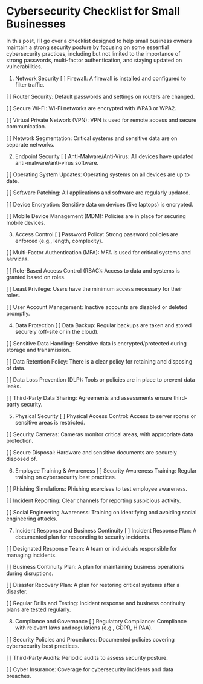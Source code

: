 # Cybersecurity Checklist for Small Businesses

In this post, I’ll go over a checklist designed to help small business owners maintain a strong security posture by focusing on
some essential cybersecurity practices, including but not limited to the importance of strong passwords, multi-factor authentication, and staying updated on vulnerabilities.


1. Network Security
[   ] Firewall: A firewall is installed and configured to filter traffic.

[   ] Router Security: Default passwords and settings on routers are changed.

[   ] Secure Wi-Fi: Wi-Fi networks are encrypted with WPA3 or WPA2.

[   ] Virtual Private Network (VPN): VPN is used for remote access and secure communication.

[   ] Network Segmentation: Critical systems and sensitive data are on separate networks.


2. Endpoint Security
[   ] Anti-Malware/Anti-Virus: All devices have updated anti-malware/anti-virus software.

[   ] Operating System Updates: Operating systems on all devices are up to date.

[   ] Software Patching: All applications and software are regularly updated.

[   ] Device Encryption: Sensitive data on devices (like laptops) is encrypted.

[   ] Mobile Device Management (MDM): Policies are in place for securing mobile devices.


3. Access Control
[   ] Password Policy: Strong password policies are enforced (e.g., length, complexity).

[   ] Multi-Factor Authentication (MFA): MFA is used for critical systems and services.

[   ] Role-Based Access Control (RBAC): Access to data and systems is granted based on roles.

[   ] Least Privilege: Users have the minimum access necessary for their roles.

[   ] User Account Management: Inactive accounts are disabled or deleted promptly.


4. Data Protection
[   ] Data Backup: Regular backups are taken and stored securely (off-site or in the cloud).

[   ] Sensitive Data Handling: Sensitive data is encrypted/protected during storage and transmission.

[   ] Data Retention Policy: There is a clear policy for retaining and disposing of data.

[   ] Data Loss Prevention (DLP): Tools or policies are in place to prevent data leaks.

[   ] Third-Party Data Sharing: Agreements and assessments ensure third-party security.


5. Physical Security
[   ] Physical Access Control: Access to server rooms or sensitive areas is restricted.

[   ] Security Cameras: Cameras monitor critical areas, with appropriate data protection.

[   ] Secure Disposal: Hardware and sensitive documents are securely disposed of.


6. Employee Training & Awareness
[   ] Security Awareness Training: Regular training on cybersecurity best practices.

[   ] Phishing Simulations: Phishing exercises to test employee awareness.

[   ] Incident Reporting: Clear channels for reporting suspicious activity.

[   ] Social Engineering Awareness: Training on identifying and avoiding social engineering attacks.


7. Incident Response and Business Continuity
[   ] Incident Response Plan: A documented plan for responding to security incidents.

[   ] Designated Response Team: A team or individuals responsible for managing incidents.

[   ] Business Continuity Plan: A plan for maintaining business operations during disruptions.

[   ] Disaster Recovery Plan: A plan for restoring critical systems after a disaster.

[   ] Regular Drills and Testing: Incident response and business continuity plans are tested regularly.


8. Compliance and Governance
[   ] Regulatory Compliance: Compliance with relevant laws and regulations (e.g., GDPR, HIPAA).

[   ] Security Policies and Procedures: Documented policies covering cybersecurity best practices.

[   ] Third-Party Audits: Periodic audits to assess security posture.

[   ] Cyber Insurance: Coverage for cybersecurity incidents and data breaches.
